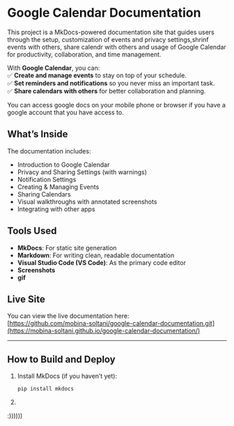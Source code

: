# Google Calendar Documentation

This project is a MkDocs-powered documentation site that guides users through the setup, customization of events and privacy settings,shrinf events with others, share calendr with others and usage of Google Calendar for productivity, collaboration, and time management.

With **Google Calendar**, you can:  
✅ **Create and manage events** to stay on top of your schedule.  
✅ **Set reminders and notifications** so you never miss an important task.  
✅ **Share calendars with others** for better collaboration and planning.

You can access google docs on your mobile phone or browser if you have a google account that you have access to.

## What’s Inside

The documentation includes:

- Introduction to Google Calendar
- Privacy and Sharing Settings (with warnings)
- Notification Settings
- Creating & Managing Events
- Sharing Calendars
- Visual walkthroughs with annotated screenshots
- Integrating with other apps

## Tools Used

- **MkDocs**: For static site generation
- **Markdown**: For writing clean, readable documentation
- **Visual Studio Code (VS Code)**: As the primary code editor
- **Screenshots**
- **gif**

## Live Site

You can view the live documentation here:  
[https://github.com/mobina-soltani/google-calendar-documentation.git](https://mobina-soltani.github.io/google-calendar-documentation/)

---

## How to Build and Deploy

1. Install MkDocs (if you haven’t yet):

   ```bash
   pip install mkdocs

   ```

2.

:))))))
